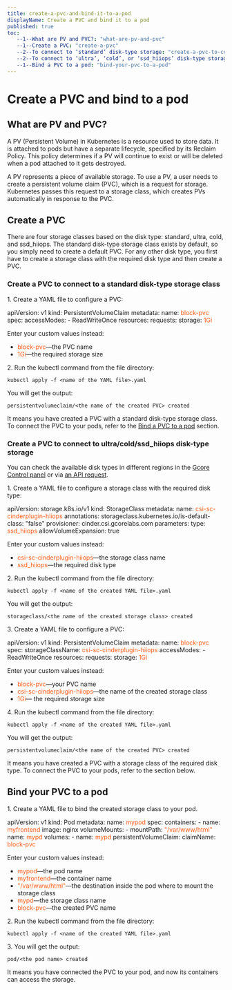 ```yaml
---
title: create-a-pvc-and-bind-it-to-a-pod
displayName: Create a PVC and bind it to a pod
published: true
toc:
   --1--What are PV and PVC?: "what-are-pv-and-pvc"
   --1--Create a PVC: "create-a-pvc"
   --2--To connect to ‘standard’ disk-type storage: "create-a-pvc-to-connect-to-a-standard-disk-type-storage-class"
   --2--To connect to ‘ultra’, ‘cold’, or ‘ssd_hiiops’ disk-type storage: "create-a-pvc-to-connect-to-ultra-cold-ssd-hiiops-disk-type-storage"
   --1--Bind a PVC to a pod: "bind-your-pvc-to-a-pod"
---
```

# Create a PVC and bind to a pod
  
## What are PV and PVC?

A PV (Persistent Volume) in Kubernetes is a resource used to store data. It is attached to pods but have a separate lifecycle, specified by its Reclaim Policy. This policy determines if a PV will continue to exist or will be deleted when a pod attached to it gets destroyed.

A PV represents a piece of available storage. To use a PV, a user needs to create a persistent volume claim (PVC), which is a request for storage. Kubernetes passes this request to a storage class, which creates PVs automatically in response to the PVC.

## Create a PVC

There are four storage classes based on the disk type: standard, ultra, cold, and ssd_hiiops. The standard disk-type storage class exists by default, so you simply need to create a default PVC. For any other disk type, you first have to create a storage class with the required disk type and then create a PVC.

### Create a PVC to connect to a standard disk-type storage class

1\. Create a YAML file to configure a PVC:

<code-block>
apiVersion: v1  
kind: PersistentVolumeClaim  
metadata:  
  name: <span style="color:#FF5913">block-pvc</span>  
spec:  
  accessModes:  
    - ReadWriteOnce  
  resources:  
    requests:  
      storage: <span style="color:#FF5913">1Gi</span>
</code-block>

Enter your custom values instead:

- <span style="color:#FF5913">block-pvc</span>—the PVC name  
- <span style="color:#FF5913">1Gi</span>—the required storage size

2\. Run the kubectl command from the file directory:

```
kubectl apply -f <name of the YAML file>.yaml
```

You will get the output:

```
persistentvolumeclaim/<the name of the created PVC> created
```

It means you have created a PVC with a standard disk-type storage class. To connect the PVC to your pods, refer to the [Bind a PVC to a pod](https://gcore.com/docs/cloud/kubernetes/storage/create-a-pvc-and-bind-it-to-a-pod#bind-your-pvc-to-a-pod) section.

### Create a PVC to connect to ultra/cold/ssd_hiiops disk-type storage

You can check the available disk types in different regions in the <a href="https://cloud.gcore.com/cloud/projects/list" target="_blank">Gcore Control panel</a> or via <a href="https://apidocs.gcore.com/cloud" target="_blank">an API request</a>.

1\. Create a YAML file to configure a storage class with the required disk type:

<code-block>
apiVersion: storage.k8s.io/v1  
kind: StorageClass  
metadata:  
  name: <span style="color:#FF5913">csi-sc-cinderplugin-hiiops</span>  
  annotations:  
    storageclass.kubernetes.io/is-default-class: "false"  
provisioner: cinder.csi.gcorelabs.com  
parameters:  
  type: <span style="color:#FF5913">ssd_hiiops</span>  
allowVolumeExpansion: true
</code-block>

Enter your custom values instead:

- <span style="color:#FF5913">csi-sc-cinderplugin-hiiops</span>—the storage class name  
- <span style="color:#FF5913">ssd_hiiops</span>—the required disk type

2\. Run the kubectl command from the file directory:

```
kubectl apply -f <name of the created YAML file>.yaml
```

You will get the output:

```
storageclass/<the name of the created storage class> created
```

3\. Create a YAML file to configure a PVC:

<code-block>
apiVersion: v1  
kind: PersistentVolumeClaim  
metadata:  
  name: <span style="color:#FF5913">block-pvc</span>  
spec:  
  storageClassName: <span style="color:#FF5913">csi-sc-cinderplugin-hiiops</span>  
  accessModes:  
    - ReadWriteOnce  
  resources:  
    requests:  
      storage: <span style="color:#FF5913">1Gi</span>
</code-block>

Enter your custom values instead:

- <span style="color:#FF5913">block-pvc</span>—your PVC name  
- <span style="color:#FF5913">csi-sc-cinderplugin-hiiops</span>—the name of the created storage class  
- <span style="color:#FF5913">1Gi</span>— the required storage size

4\. Run the kubectl command from the file directory:

```
kubectl apply -f <name of the created YAML file>.yaml
```

You will get the output:

```
persistentvolumeclaim/<the name of the created PVC> created
```

It means you have created a PVC with a storage class of the required disk type. To connect the PVC to your pods, refer to the section below.

## Bind your PVC to a pod

1\. Create a YAML file to bind the created storage class to your pod.

<code-block>
apiVersion: v1  
kind: Pod  
metadata:  
  name: <span style="color:#FF5913">mypod</span>
spec:  
  containers:  
    - name: <span style="color:#FF5913">myfrontend</span>
      image: nginx  
      volumeMounts:  
        - mountPath: <span style="color:#FF5913">"/var/www/html"</span>
          name: <span style="color:#FF5913">mypd</span>
  volumes:  
    - name: <span style="color:#FF5913">mypd</span>
      persistentVolumeClaim:  
        claimName: <span style="color:#FF5913">block-pvc</span>
</code-block>

Enter your custom values instead:

- <span style="color:#FF5913">mypod</span>—the pod name  
- <span style="color:#FF5913">myfrontend</span>—the container name  
- <span style="color:#FF5913">"/var/www/html"</span>—the destination inside the pod where to mount the storage class  
- <span style="color:#FF5913">mypd</span>—the storage class name  
- <span style="color:#FF5913">block-pvc</span>—the created PVC name

2\. Run the kubectl command from the file directory:

```
kubectl apply -f <name of the created YAML file>.yaml
```

3\. You will get the output:

```
pod/<the pod name> created
```

It means you have connected the PVC to your pod, and now its containers can access the storage.